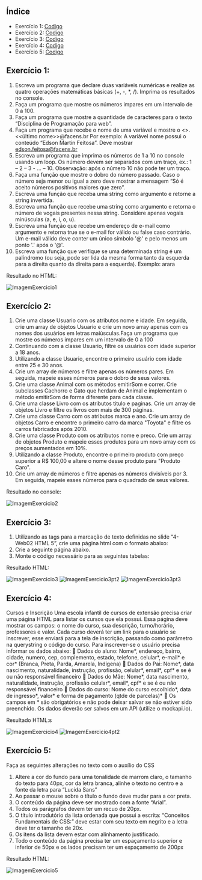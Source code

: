 ## Índice
- Exercício 1: [Codigo](exercicio_aula_1)
- Exercício 2: [Codigo](exercicio_aula_2)
- Exercício 3: [Codigo](exercicio_aula_3)
- Exercício 4: [Codigo](exercicio_aula_4)
- Exercício 5: [Codigo](exercicio_aula_5)


## Exercício 1:

1. Escreva um programa que declare duas variáveis numéricas e realize as quatro
operações matemáticas básicas (+, -, *, /). Imprima os resultados no console.
2. Faça um programa que mostre os números impares em um intervalo de 0 a 100.
3. Faça um programa que mostre a quantidade de caracteres para o texto “Disciplina de
Programação para web”.
4. Faça um programa que recebe o nome de uma variável e mostre o
<<primeiro>>.<<último nome>>@facens.br
Por exemplo:
A variável nome possui o conteúdo “Edson Martin Feitosa”.
Deve mostrar edson.feitosa@facens.br
5. Escreva um programa que imprima os números de 1 a 10 no console usando um loop.
Os número devem ser separados com um traço, ex.: 1 – 2 – 3 - ... – 10. Observação:
após o número 10 não pode ter um traço.
6. Faça uma função que mostre o dobro do número passado. Caso o número seja menor
ou igual a zero deve mostrar a mensagem “Só é aceito números positivos maiores que
zero”.
7. Escreva uma função que receba uma string como argumento e retorne a string
invertida.
8. Escreva uma função que recebe uma string como argumento e retorna o número de
vogais presentes nessa string. Considere apenas vogais minúsculas (a, e, i, o, u).
9. Escreva uma função que recebe um endereço de e-mail como argumento e retorna
true se o e-mail for válido ou false caso contrário. Um e-mail válido deve conter um
único símbolo '@' e pelo menos um ponto '.' após o '@'.
10. Escreva uma função que verifique se uma determinada string é um palíndromo (ou
seja, pode ser lida da mesma forma tanto da esquerda para a direita quanto da direita
para a esquerda).
Exemplo: arara

Resultado no HTML:


![ImagemExercicio1](img_exercicios/exercicio1.png)


## Exercício 2: 

1. Crie uma classe Usuario com os atributos nome e idade. Em seguida, crie um array de
objetos Usuario e crie um novo array apenas com os nomes dos usuários em letras
maiúsculas.Faça um programa que mostre os números impares em um intervalo de 0 a
100
2. Continuando com a classe Usuario, filtre os usuários com idade superior a 18 anos.
3. Utilizando a classe Usuario, encontre o primeiro usuário com idade entre 25 e 30 anos.
4. Crie um array de números e filtre apenas os números pares. Em seguida, mapeie esses
números para o dobro de seus valores.
5. Crie uma classe Animal com os métodos emitirSom e correr. Crie subclasses Cachorro
e Gato que herdam de Animal e implementam o método emitirSom de forma
diferente para cada classe.
6. Crie uma classe Livro com os atributos titulo e paginas. Crie um array de objetos Livro
e filtre os livros com mais de 300 páginas.
7. Crie uma classe Carro com os atributos marca e ano. Crie um array de objetos Carro e
encontre o primeiro carro da marca "Toyota" e filtre os carros fabricados após 2010.
8. Crie uma classe Produto com os atributos nome e preco. Crie um array de objetos
Produto e mapeie esses produtos para um novo array com os preços aumentados em
10%.
9. Utilizando a classe Produto, encontre o primeiro produto com preço superior a R$
100,00 e altere o nome desse produto para "Produto Caro".
10. Crie um array de números e filtre apenas os números divisíveis por 3. Em seguida,
mapeie esses números para o quadrado de seus valores.

Resultado no console:

![ImagemExercicio2](img_exercicios/exercicio2.png)


## Exercício 3:
1. Utilizando as tags para a marcação de texto definidas no slide “4- Web02 HTML 5”, crie uma
página html com o formato abaixo:
2. Crie a seguinte página abaixo.
3. Monte o código necessário para as seguintes tabelas:

Resultado HTML:

![ImagemExercicio3](img_exercicios/exercicio3.png)
![ImagemExercicio3pt2](img_exercicios/exercicio3pt2.png)
![ImagemExercicio3pt3](img_exercicios/exercicio3pt3.png)

## Exercício 4:
Cursos e Inscrição
Uma escola infantil de cursos de extensão precisa criar uma página HTML para
listar os cursos que ela possui. Essa página deve mostrar os campos: o nome
do curso, sua descrição, turno/horário, professores e valor.
Cada curso deverá ter um link para o usuário se inscrever, esse enviará para a
tela de inscrição, passando como parâmetro na querystring o código do curso.
Para inscrever-se o usuário precisa informar os dados abaixo:
 Dados do aluno: Nome*, endereço, bairro, cidade, numero, cep,
complemento, estado, telefone, celular*, e-mail* e cor* (Branca, Preta,
Parda, Amarela, Indígena)
 Dados do Pai: Nome*, data nascimento, naturalidade, instrução,
profissão, celular*, email*, cpf* e se é ou não responsável financeiro
 Dados do Mãe: Nome*, data nascimento, naturalidade, instrução,
profissão celular*, email*, cpf* e se é ou não responsável financeiro
 Dados do curso: Nome do curso escolhido*, data de ingresso*, valor* e
forma de pagamento (qtde de parcelas)*
 Os campos em * são obrigatórios e não pode deixar salvar se não
estiver sido preenchido.
Os dados deverão ser salvos em um API (utilize o mockapi.io).

Resultado HTML:s

![ImagemExercicio4](img_exercicios/exercicio4.png)
![ImagemExercicio4pt2](img_exercicios/exercicio4pt2.png)


## Exercício 5:
Faça as seguintes alterações no texto com o auxílio do CSS
1. Altere a cor do fundo para uma tonalidade de marrom claro, o tamanho do texto para
40px, cor da letra branca, alinhe o texto no centro e a fonte da letra para “Lucida Sans”
2. Ao passar o mouse sobre o título o fundo deve mudar para a cor preta.
3. O conteúdo da página deve ser mostrado com a fonte “Arial”.
4. Todos os parágrafos devem ter um recuo de 20px.
5. O título introdutório da lista ordenada que possui a escrita: “Conceitos Fundamentais
de CSS:” deve estar com seu texto em negrito e a letra deve ter o tamanho de 20x.
6. Os itens da lista devem estar com alinhamento justificado.
7. Todo o conteúdo da página precisa ter um espaçamento superior e inferior de 50px e os
lados precisam ter um espaçamento de 200px

Resultado HTML:

![ImagemExercicio5](img_exercicios/exercicio5.png)


